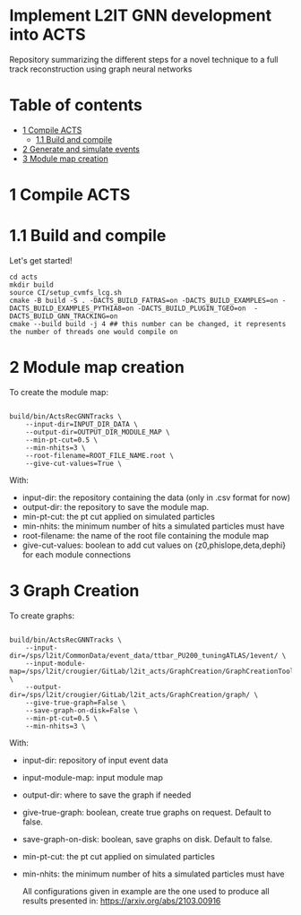 Implement L2IT GNN development into ACTS
========================================
Repository summarizing the different steps for a novel technique to a full track reconstruction using graph neural networks


Table of contents
=================

  * [1 Compile ACTS](#1-compile-acts)
    * [1.1 Build and compile](#11-build-and-compile)
  * [2 Generate and simulate events](#2-generate-and-simulate-events)
  * [3 Module map creation](#3-module-map-creation)



# 1 Compile ACTS

# 1.1 Build and compile

Let's get started!

```
cd acts
mkdir build
source CI/setup_cvmfs_lcg.sh
cmake -B build -S . -DACTS_BUILD_FATRAS=on -DACTS_BUILD_EXAMPLES=on -DACTS_BUILD_EXAMPLES_PYTHIA8=on -DACTS_BUILD_PLUGIN_TGEO=on  -DACTS_BUILD_GNN_TRACKING=on
cmake --build build -j 4 ## this number can be changed, it represents the number of threads one would compile on
```

# 2 Module map creation

To create the module map:

```

build/bin/ActsRecGNNTracks \
    --input-dir=INPUT_DIR_DATA \
    --output-dir=OUTPUT_DIR_MODULE_MAP \
    --min-pt-cut=0.5 \
    --min-nhits=3 \
    --root-filename=ROOT_FILE_NAME.root \
    --give-cut-values=True \

```

With:
  * input-dir: the repository containing the data (only in .csv format for now)
  * output-dir: the repository to save the module map.
  * min-pt-cut: the pt cut applied on simulated particles
  * min-nhits: the minimum number of hits a simulated particles must have
  * root-filename: the name of the root file containing the module map
  * give-cut-values: boolean to add cut values on {z0,phislope,deta,dephi} for each module connections

# 3 Graph Creation

  To create graphs:

```

build/bin/ActsRecGNNTracks \
    --input-dir=/sps/l2it/CommonData/event_data/ttbar_PU200_tuningATLAS/1event/ \
    --input-module-map=/sps/l2it/crougier/GitLab/l2it_acts/GraphCreation/GraphCreationTools_1000event.root \
    --output-dir=/sps/l2it/crougier/GitLab/l2it_acts/GraphCreation/graph/ \
    --give-true-graph=False \
    --save-graph-on-disk=False \
    --min-pt-cut=0.5 \
    --min-nhits=3 \

```

With:
  * input-dir: repository of input event data
  * input-module-map: input module map
  * output-dir: where to save the graph if needed
  * give-true-graph: boolean, create true graphs on request. Default to false.
  * save-graph-on-disk: boolean, save graphs on disk. Default to false. 
  * min-pt-cut: the pt cut applied on simulated particles
  * min-nhits: the minimum number of hits a simulated particles must have


    All configurations given in example are the one used to produce all results presented in: https://arxiv.org/abs/2103.00916


